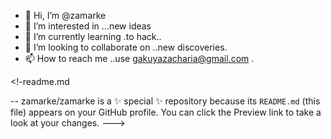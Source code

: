 - 👋 Hi, I’m @zamarke
- 👀 I’m interested in ...new ideas
- 🌱 I’m currently learning .to hack..
- 💞️ I’m looking to collaborate on ..new discoveries.
- 📫 How to reach me ..use gakuyazacharia@gmail.com
.

<!-readme.md

--
zamarke/zamarke is a ✨ special ✨ repository because its `README.md` (this file) appears on your GitHub profile.
You can click the Preview link to take a look at your changes.
--->

